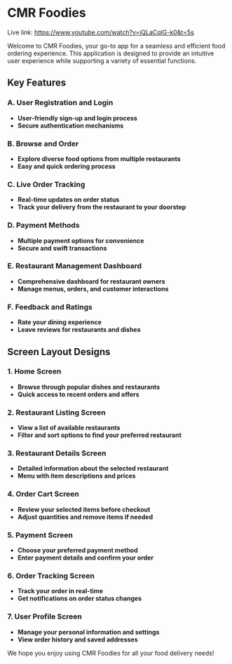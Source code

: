 # CMR Foodies

Live link: https://www.youtube.com/watch?v=iQLaCqlG-k0&t=5s

Welcome to CMR Foodies, your go-to app for a seamless and efficient food ordering experience. This application is designed to provide an intuitive user experience while supporting a variety of essential functions.

## Key Features

### A. User Registration and Login
- **User-friendly sign-up and login process**
- **Secure authentication mechanisms**

### B. Browse and Order
- **Explore diverse food options from multiple restaurants**
- **Easy and quick ordering process**

### C. Live Order Tracking
- **Real-time updates on order status**
- **Track your delivery from the restaurant to your doorstep**

### D. Payment Methods
- **Multiple payment options for convenience**
- **Secure and swift transactions**

### E. Restaurant Management Dashboard
- **Comprehensive dashboard for restaurant owners**
- **Manage menus, orders, and customer interactions**

### F. Feedback and Ratings
- **Rate your dining experience**
- **Leave reviews for restaurants and dishes**

## Screen Layout Designs

### 1. Home Screen
- **Browse through popular dishes and restaurants**
- **Quick access to recent orders and offers**

### 2. Restaurant Listing Screen
- **View a list of available restaurants**
- **Filter and sort options to find your preferred restaurant**

### 3. Restaurant Details Screen
- **Detailed information about the selected restaurant**
- **Menu with item descriptions and prices**

### 4. Order Cart Screen
- **Review your selected items before checkout**
- **Adjust quantities and remove items if needed**

### 5. Payment Screen
- **Choose your preferred payment method**
- **Enter payment details and confirm your order**

### 6. Order Tracking Screen
- **Track your order in real-time**
- **Get notifications on order status changes**

### 7. User Profile Screen
- **Manage your personal information and settings**
- **View order history and saved addresses**

We hope you enjoy using CMR Foodies for all your food delivery needs!
